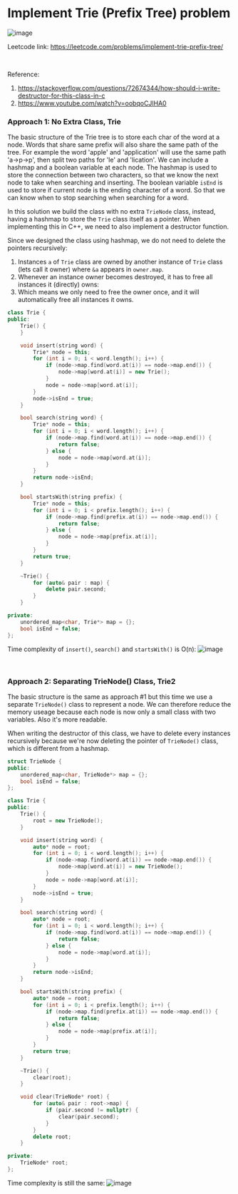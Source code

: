 # Implement Trie (Prefix Tree) problem
![image](https://user-images.githubusercontent.com/25105806/174951066-f496f30c-7049-4a40-be39-7b36c9f3217f.png)


Leetcode link: https://leetcode.com/problems/implement-trie-prefix-tree/

<br />

Reference: 
1. https://stackoverflow.com/questions/72674344/how-should-i-write-destructor-for-this-class-in-c
2. https://www.youtube.com/watch?v=oobqoCJlHA0

### Approach 1: No Extra Class, Trie

The basic structure of the Trie tree is to store each char of the word at a node. Words that share same prefix will also share the same path of the tree. 
For example the word 'apple' and 'application' will use the same path 'a->p->p', then split two paths for 'le' and 'lication'. We can include a hashmap and a boolean variable at each node. The hashmap is used to store the connection between two characters, so that we know the next node to take when searching and inserting. The boolean variable `isEnd` is used to store if current node is the ending character of a word. So that we can know when to stop searching when searching for a word. 

In this solution we build the class with no extra `TrieNode` class, instead, having a hashmap to store the `Trie` class itself as a pointer. When implementing this in C++, we need to also implement a destructor function. 

Since we designed the class using hashmap, we do not need to delete the pointers recursively:
1. Instances `a` of `Trie` class are owned by another instance of `Trie` class (lets call it owner) where `&a` appears in `owner.map`.
2. Whenever an instance owner becomes destroyed, it has to free all instances it (directly) owns:
3. Which means we only need to free the owner once, and it will automatically free all instances it owns.



```cpp
class Trie {
public:
    Trie() {
    }

    void insert(string word) {
        Trie* node = this;
        for (int i = 0; i < word.length(); i++) {
            if (node->map.find(word.at(i)) == node->map.end()) {
                node->map[word.at(i)] = new Trie();
            }
            node = node->map[word.at(i)];
        }
        node->isEnd = true;
    }

    bool search(string word) {
        Trie* node = this;
        for (int i = 0; i < word.length(); i++) {
            if (node->map.find(word.at(i)) == node->map.end()) {
                return false;
            } else {
                node = node->map[word.at(i)];
            }
        }
        return node->isEnd;
    }

    bool startsWith(string prefix) {
        Trie* node = this;
        for (int i = 0; i < prefix.length(); i++) {
            if (node->map.find(prefix.at(i)) == node->map.end()) {
                return false;
            } else {
                node = node->map[prefix.at(i)];
            }
        }
        return true;
    }

    ~Trie() {
        for (auto& pair : map) {
            delete pair.second;
        }
    }

private:
    unordered_map<char, Trie*> map = {};
    bool isEnd = false;
};
```

Time complexity of `insert()`, `search()` and `startsWith()` is O(n): 
![image](https://user-images.githubusercontent.com/25105806/174953834-0599166f-d724-45f8-9130-5a5ac7efd7f3.png)

<br />


### Approach 2: Separating TrieNode() Class, Trie2

The basic structure is the same as approach #1 but this time we use a separate `TrieNode()` class to represent a node. We can therefore reduce the memory useage because each node is now only a small class with two variables. Also it's more readable. 

When writing the destructor of this class, we have to delete every instances recursively because we're now deleting the pointer of `TrieNode()` class, which is different from a hashmap.

```cpp
struct TrieNode {
public:
    unordered_map<char, TrieNode*> map = {};
    bool isEnd = false;
};

class Trie {
public:
    Trie() {
        root = new TrieNode();
    }

    void insert(string word) {
        auto* node = root;
        for (int i = 0; i < word.length(); i++) {
            if (node->map.find(word.at(i)) == node->map.end()) {
                node->map[word.at(i)] = new TrieNode();
            }
            node = node->map[word.at(i)];
        }
        node->isEnd = true;
    }

    bool search(string word) {
        auto* node = root;
        for (int i = 0; i < word.length(); i++) {
            if (node->map.find(word.at(i)) == node->map.end()) {
                return false;
            } else {
                node = node->map[word.at(i)];
            }
        }
        return node->isEnd;
    }

    bool startsWith(string prefix) {
        auto* node = root;
        for (int i = 0; i < prefix.length(); i++) {
            if (node->map.find(prefix.at(i)) == node->map.end()) {
                return false;
            } else {
                node = node->map[prefix.at(i)];
            }
        }
        return true;
    }

    ~Trie() {
        clear(root);
    }

    void clear(TrieNode* root) {
        for (auto& pair : root->map) {
            if (pair.second != nullptr) {
                clear(pair.second);
            }
        }
        delete root;
    }

private:
    TrieNode* root;
};
```

Time complexity is still the same:
![image](https://user-images.githubusercontent.com/25105806/174954857-44bb6a01-03ef-4a9d-83a3-11270b7f4504.png)
